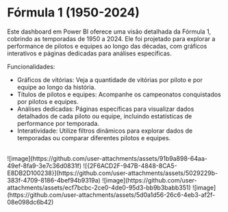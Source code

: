 # Fórmula 1 (1950-2024)
Este dashboard em Power BI oferece uma visão detalhada da Fórmula 1, cobrindo as temporadas de 1950 a 2024. Ele foi projetado para explorar a performance de pilotos e equipes ao longo das décadas, com gráficos interativos e páginas dedicadas para análises específicas.

Funcionalidades:
<ul>
  <li>Gráficos de vitórias: Veja a quantidade de vitórias por piloto e por equipe ao longo da história.</li>
  <li>Títulos de pilotos e equipes: Acompanhe os campeonatos conquistados por pilotos e equipes.</li>
  <li>Análises dedicadas: Páginas específicas para visualizar dados detalhados de cada piloto ou equipe, incluindo estatísticas de performance por temporada.</li>
  <li>Interatividade: Utilize filtros dinâmicos para explorar dados de temporadas ou comparar diferentes pilotos e equipes.</li>
</ul>
<br>
![image](https://github.com/user-attachments/assets/91b9a898-64aa-49ef-8fa9-3e7c36d0831f)
![{2F6ACD2F-947B-4848-8CA5-E8DB2D100238}](https://github.com/user-attachments/assets/5029229b-383f-4709-8186-4bef94b9319a)
![image](https://github.com/user-attachments/assets/ecf7bcbc-2ce0-4de0-95d3-bb9b3babb351)
![image](https://github.com/user-attachments/assets/5d0a1d56-26c6-4eb3-af2f-08e098dc6b42)



